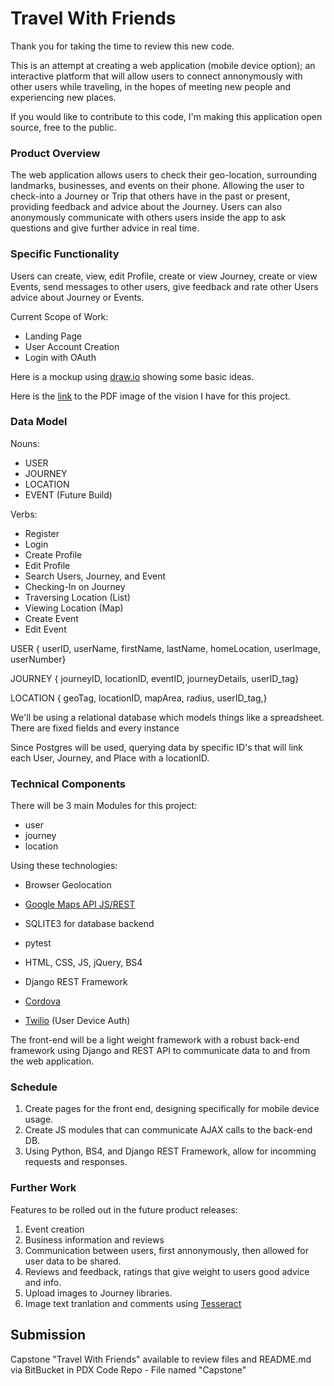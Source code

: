 # Travel With Friends

Thank you for taking the time to review this new code.

This is an attempt at creating a web application (mobile device option); an interactive platform that will allow users to connect annonymously with other users while traveling, in the hopes of meeting new people and experiencing new places.

If you would like to contribute to this code, I'm making this application open source, free to the public.

### Product Overview

The web application allows users to check their geo-location, surrounding landmarks, businesses, and events on their phone. Allowing the user to check-into a Journey or Trip that others have in the past or present, providing feedback and advice about the Journey. Users can also anonymously communicate with others users inside the app to ask questions and give further advice in real time. 

### Specific Functionality

Users can create, view, edit Profile, create or view Journey, create or view Events, send messages to other users, give feedback and rate other Users advice about Journey or Events.

Current Scope of Work:
* Landing Page
* User Account Creation
* Login with OAuth

Here is a mockup using [draw.io](https://draw.io/) showing some basic ideas.

Here is the [link](docs/twf_mockups.pdf) to the PDF image of the vision I have for this project. 


### Data Model

Nouns:
* USER
* JOURNEY
* LOCATION
* EVENT (Future Build)

Verbs:
* Register
* Login
* Create Profile
* Edit Profile
* Search Users, Journey, and Event
* Checking-In on Journey
* Traversing Location (List)
* Viewing Location  (Map)
* Create Event 
* Edit Event


USER {
    userID, userName, firstName, lastName, homeLocation, userImage, userNumber} 
    
  
JOURNEY {
    journeyID, locationID, eventID, journeyDetails, userID_tag}
    
LOCATION {
    geoTag, locationID, mapArea, radius, userID_tag,}
    
    

We'll be using a relational database which models things like a spreadsheet.
There are fixed fields and every instance

Since Postgres will be used, querying data by specific ID's that will link each User, Journey, and Place with a locationID.

### Technical Components

There will be 3 main Modules for this project:

* user
* journey
* location

Using these technologies:

* Browser Geolocation
* [Google Maps API JS/REST](https://developers.google.com/maps/documentation/javascript/?hl=en_US)
* SQLITE3 for database backend
* pytest

* HTML, CSS, JS, jQuery, BS4
* Django REST Framework
* [Cordova](https://cordova.apache.org/)
* [Twilio](https://www.twilio.com/?mkwid=s5YsI2dSk&pdv=c&pcrid=166298610378&pmt=e&pkw=twilio&campaign=G_S_Brand_Alpha_NA&utm_source=google&utm_medium=cpc&utm_term=twilio&utm_campaign=G_S_Brand_Alpha_NA&utm_content=Brand&gclid=Cj0KEQiA0L_FBRDMmaCTw5nxm-ABEiQABn-VqWpOgOYR24O93xODtHaATUJcdyqFQYtvQJxYBoguPdQaAhpj8P8HAQ) (User Device Auth)

The front-end will be a light weight framework with a robust back-end framework using Django and REST API to communicate data to and from the web application.

### Schedule

1. Create pages for the front end, designing specifically for mobile device usage.
2. Create JS modules that can communicate AJAX calls to the back-end DB.
3. Using Python, BS4, and Django REST Framework, allow for incomming requests and responses. 

### Further Work

Features to be rolled out in the future product releases:

1. Event creation
2. Business information and reviews
3. Communication between users, first annonymously, then allowed for user data to be shared.
4. Reviews and feedback, ratings that give weight to users good advice and info.
5. Upload images to Journey libraries.
6. Image text tranlation and comments using [Tesseract](http://tesseract.projectnaptha.com/)

## Submission

Capstone "Travel With Friends" available to review files and README.md via BitBucket in PDX Code Repo - File named "Capstone"
